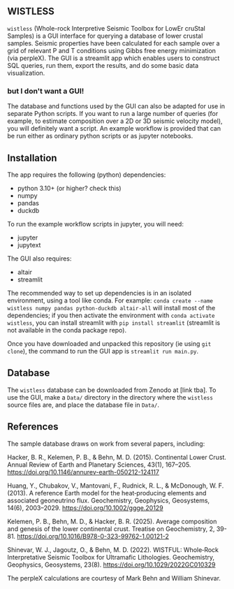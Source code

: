 ## WISTLESS

`wistless` (Whole-rock Interpretive Seismic Toolbox for LowEr cruStal Samples) is a GUI interface for querying a database of lower crustal samples. Seismic properties have been calculated for each sample over a grid of relevant P and T conditions using Gibbs free energy minimization (via perpleX). The GUI is a streamlit app which enables users to construct SQL queries, run them, export the results, and do some basic data visualization.

### but I don't want a GUI!

The database and functions used by the GUI can also be adapted for use in separate Python scripts. If you want to run a large number of queries (for example, to estimate composition over a 2D or 3D seismic velocity model), you will definitely want a script. An example workflow is provided that can be run either as ordinary python scripts or as jupyter notebooks.

## Installation

The app requires the following (python) dependencies:
- python 3.10+ (or higher? check this)
- numpy
- pandas
- duckdb

To run the example workflow scripts in jupyter, you will need:
- jupyter
- jupytext

The GUI also requires:
- altair
- streamlit

The recommended way to set up dependencies is in an isolated environment, using a tool like conda. For example: `conda create --name wistless numpy pandas python-duckdb altair-all` will install most of the dependencies; if you then activate the environment with `conda activate wistless`, you can install streamlit with `pip install streamlit` (streamlit is not available in the conda package repo).

Once you have downloaded and unpacked this repository (ie using `git clone`), the command to run the GUI app is `streamlit run main.py`.

## Database

The `wistless` database can be downloaded from Zenodo at [link tba]. To use the GUI, make a `Data/` directory in the directory where the `wistless` source files are, and place the database file in `Data/`.

## References
The sample database draws on work from several papers, including:

Hacker, B. R., Kelemen, P. B., & Behn, M. D. (2015). Continental Lower Crust. Annual Review of Earth and Planetary Sciences, 43(1), 167–205. https://doi.org/10.1146/annurev-earth-050212-124117

Huang, Y., Chubakov, V., Mantovani, F., Rudnick, R. L., & McDonough, W. F. (2013). A reference Earth model for the heat‐producing elements and associated geoneutrino flux. Geochemistry, Geophysics, Geosystems, 14(6), 2003–2029. https://doi.org/10.1002/ggge.20129

Kelemen, P. B., Behn, M. D., & Hacker, B. R. (2025). Average composition and genesis of the lower continental crust. Treatise on Geochemistry, 2, 39-81. https://doi.org/10.1016/B978-0-323-99762-1.00121-2

Shinevar, W. J., Jagoutz, O., & Behn, M. D. (2022). WISTFUL: Whole‐Rock Interpretative Seismic Toolbox for Ultramafic Lithologies. Geochemistry, Geophysics, Geosystems, 23(8). https://doi.org/10.1029/2022GC010329

The perpleX calculations are courtesy of Mark Behn and William Shinevar.
